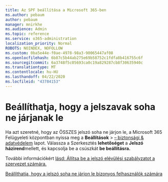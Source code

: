 ```yaml
---
title: Az SPF beállítása a Microsoft 365-ben
ms.author: pebaum
author: pebaum
manager: mnirkhe
ms.audience: Admin
ms.topic: reference
ms.service: o365-administration
localization_priority: Normal
ROBOTS: NOINDEX, NOFOLLOW
ms.custom: 0ba5e44e-f0ae-4978-98a3-90065447af08
ms.openlocfilehash: 6b87c5b44ab275e69b58752c1fdfa8b416755c6f
ms.sourcegitcommit: 6a3748f5c05693ca0c19a829287cb8f30635940c
ms.translationtype: MT
ms.contentlocale: hu-HU
ms.lasthandoff: 04/22/2020
ms.locfileid: "43784153"
---
```

# <a name="set-passwords-to-never-expire"></a>Beállíthatja, hogy a jelszavak soha ne járjanak le 

Ha azt szeretné, hogy az ÖSSZES jelszó soha ne járjon le, a Microsoft 365 Felügyeleti központban nyissa meg a **Beállítások** > [– biztonsági &amp; adatvédelem](https://portal.office.com/adminportal/home#/settings/security) lapot. Válassza a Szerkesztés **lehetőséget** a **Jelszó házirend**mellett, és kapcsolja be a csúszkát **be beállításra.**
  
További információkért [lásd: Állítsa be a jelszó elévülési szabályzatot a szervezet számára.](https://docs.microsoft.com/office365/admin/manage/set-password-expiration-policy)
  
[Beállíthatja, hogy a jelszó soha ne járjon le bizonyos felhasználók számára](https://docs.microsoft.com/office365/admin/add-users/set-password-to-never-expire)
  
